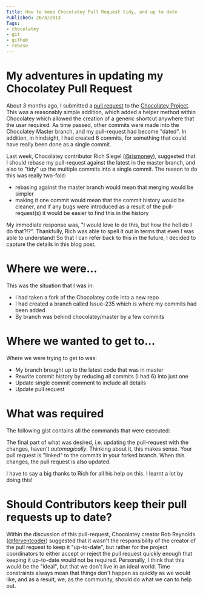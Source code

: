 ```yaml
---
Title: How to keep Chocolatey Pull Request tidy, and up to date
Published: 26/4/2013
Tags:
- chocolatey
- git
- github
- rebase
---
```


# My adventures in updating my Chocolatey Pull Request

About 3 months ago, I submitted a [pull request](https://github.com/chocolatey/chocolatey/pull/238) to the [Chocolatey Project](https://github.com/chocolatey/chocolatey).  This was a reasonably simple addition, which added a helper method within Chocolatey which allowed the creation of a generic shortcut anywhere that the user required.  As time passed, other commits were made into the Chocolatey Master branch, and my pull-request had become "dated".  In addition, in hindsight, I had created 6 commits, for something that could have really been done as a single commit.

Last week, Chocolatey contributor Rich Siegel ([@rismoney](https://twitter.com/rismoney)), suggested that I should rebase my pull-request against the latest in the master branch, and also to "tidy" up the multiple commits into a single commit.  The reason to do this was really two-fold:

- rebasing against the master branch would mean that merging would be simpler
- making it one commit would mean that the commit history would be cleaner, and if any bugs were introduced as a result of the pull-request(s) it would be easier to find this in the history

My immediate response was, "I would love to do this, but how the hell do I do that?!?".  Thankfully, Rich was able to spell it out in terms that even I was able to understand!  So that I can refer back to this in the future, I decided to capture the details in this blog post.

# Where we were...

This was the situation that I was in:

- I had taken a fork of the Chocolatey code into a new repo
- I had created a branch called Issue-235 which is where my commits had been added
- By branch was behind chocolatey/master by a few commits

# Where we wanted to get to...

Where we were trying to get to was:

- My branch brought up to the latest code that was in master
- Rewrite commit history by reducing all commits (I had 6) into just one
- Update single commit comment to include all details
- Update pull request

# What was required

The following gist contains all the commands that were executed:

The final part of what was desired, i.e. updating the pull-request with the changes, haven't _automagically_.  Thinking about it, this makes sense.  Your pull request is "linked" to the commits in your forked branch.  When this changes, the pull request is also updated.

I have to say a big thanks to Rich for all his help on this.  I learnt a lot by doing this!

# Should Contributors keep their pull requests up to date?

Within the discussion of this pull-request, Chocolatey creator Rob Reynolds ([@ferventcoder](https://twitter.com/ferventcoder)) suggested that it wasn't the responsibility of the creator of the pull request to keep it "up-to-date", but rather for the project coordinators to either accept or reject the pull request quickly enough that keeping it up-to-date would not be required.  Personally, I think that this would be the "ideal", but that we don't live in an ideal world.  Time constraints always mean that things don't happen as quickly as we would like, and as a result, we, as the community, should do what we can to help out.
